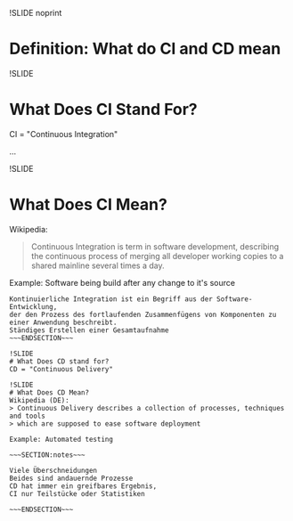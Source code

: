 !SLIDE noprint
# Definition: What do CI and CD mean

!SLIDE 
# What Does CI Stand For?
CI = "Continuous Integration"

...

!SLIDE
# What Does CI Mean?
Wikipedia:
> Continuous Integration is term in software development, describing the continuous
> process of merging all developer working copies to a shared mainline several times a day.

Example: Software being build after any change to it's source

~~~SECTION:notes~~~
Kontinuierliche Integration ist ein Begriff aus der Software-Entwicklung,
der den Prozess des fortlaufenden Zusammenfügens von Komponenten zu
einer Anwendung beschreibt.
Ständiges Erstellen einer Gesamtaufnahme
~~~ENDSECTION~~~

!SLIDE
# What Does CD stand for?
CD = "Continuous Delivery"

!SLIDE
# What Does CD Mean?
Wikipedia (DE):
> Continuous Delivery describes a collection of processes, techniques and tools
> which are supposed to ease software deployment

Example: Automated testing

~~~SECTION:notes~~~

Viele Überschneidungen
Beides sind andauernde Prozesse
CD hat immer ein greifbares Ergebnis,  
CI nur Teilstücke oder Statistiken

~~~ENDSECTION~~~
